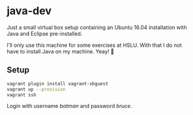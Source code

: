 # java-dev

Just a small virtual box setup containing an Ubuntu 16.04 installation with Java
and Eclipse pre-installed.

I'll only use this machine for some exercises at HSLU. With that I do not have to install Java
on my machine. Yeay! :tada:

## Setup

```bash
vagrant plugin install vagrant-vbguest
vagrant up --provision
vagrant ssh
```

Login with username *batman* and password *bruce*.

